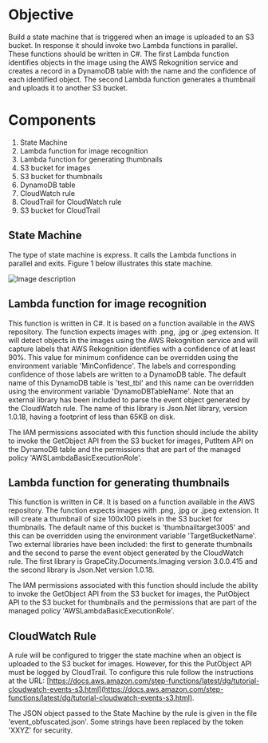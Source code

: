 # Objective

Build a state machine that is triggered when an image is uploaded to an S3 bucket. In response it should invoke two Lambda functions in parallel. These functions should be written in C#. The first Lambda function identifies objects in the image using the AWS Rekognition service and creates a record in a DynamoDB table with the name and the confidence of each identified object. The second Lambda function generates a thumbnail and uploads it to another S3 bucket.

# Components

1. State Machine
2. Lambda function for image recognition
3. Lambda function for generating thumbnails
4. S3 bucket for images
5. S3 bucket for thumbnails
6. DynamoDB table
7. CloudWatch rule
8. CloudTrail for CloudWatch rule
9. S3 bucket for CloudTrail

## State Machine

The type of state machine is express. It calls the Lambda functions in parallel and exits. Figure 1 below illustrates this state machine.

![Image description](https://github.com/fh17488/stateMachineImageWorkFlow/blob/master/Figure1.png)

## Lambda function for image recognition

This function is written in C#. It is based on a function available in the AWS repository. The function expects images with .png, .jpg or .jpeg extension. It will detect objects in the images using the AWS Rekognition service and will capture labels that AWS Rekognition identifies with a confidence of at least 90%. This value for minimum confidence can be overridden using the environment variable &#39;MinConfidence&#39;. The labels and corresponding confidence of those labels are written to a DynamoDB table. The default name of this DynamoDB table is &#39;test\_tbl&#39; and this name can be overridden using the environment variable &#39;DynamoDBTableName&#39;. Note that an external library has been included to parse the event object generated by the CloudWatch rule. The name of this library is Json.Net library, version 1.0.18, having a footprint of less than 65KB on disk.

The IAM permissions associated with this function should include the ability to invoke the GetObject API from the S3 bucket for images, PutItem API on the DynamoDB table and the permissions that are part of the managed policy &#39;AWSLambdaBasicExecutionRole&#39;.

## Lambda function for generating thumbnails

This function is written in C#. It is based on a function available in the AWS repository. The function expects images with .png, .jpg or .jpeg extension. It will create a thumbnail of size 100x100 pixels in the S3 bucket for thumbnails. The default name of this bucket is &#39;thumbnailtarget3005&#39; and this can be overridden using the environment variable &#39;TargetBucketName&#39;. Two external libraries have been included: the first to generate thumbnails and the second to parse the event object generated by the CloudWatch rule. The first library is GrapeCity.Documents.Imaging version 3.0.0.415 and the second library is Json.Net version 1.0.18.

The IAM permissions associated with this function should include the ability to invoke the GetObject API from the S3 bucket for images, the PutObject API to the S3 bucket for thumbnails and the permissions that are part of the managed policy &#39;AWSLambdaBasicExecutionRole&#39;.

## CloudWatch Rule

A rule will be configured to trigger the state machine when an object is uploaded to the S3 bucket for images. However, for this the PutObject API must be logged by CloudTrail. To configure this rule follow the instructions at the URL: [https://docs.aws.amazon.com/step-functions/latest/dg/tutorial-cloudwatch-events-s3.html](https://docs.aws.amazon.com/step-functions/latest/dg/tutorial-cloudwatch-events-s3.html).

The JSON object passed to the State Machine by the rule is given in the file &#39;event\_obfuscated.json&#39;. Some strings have been replaced by the token &#39;XXYZ&#39; for security.
